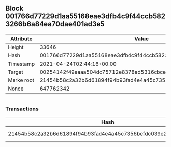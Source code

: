 ## Block 001766d77229d1aa55168eae3dfb4c9f44ccb5823266b6a84ea70dae401ad3e5

Attribute | Value
--- | ---
Height | 33646
Hash | 001766d77229d1aa55168eae3dfb4c9f44ccb5823266b6a84ea70dae401ad3e5
Timestamp | 2021-04-24T02:44:16+00:00
Target | 00254142f49eaaa504dc75712e8378ad5316cbcead634704b3734b6271167cc4
Merke root | 21454b58c2a32b6d61894f94b93fad4e4a45c7356befdc039e24c9415d3f3669
Nonce | 647762342

```

```

### Transactions

Hash | Amount
--- | ---
[21454b58c2a32b6d61894f94b93fad4e4a45c7356befdc039e24c9415d3f3669](21454b58c2a32b6d61894f94b93fad4e4a45c7356befdc039e24c9415d3f3669.md) | 10.00000000 SKEPTI 
